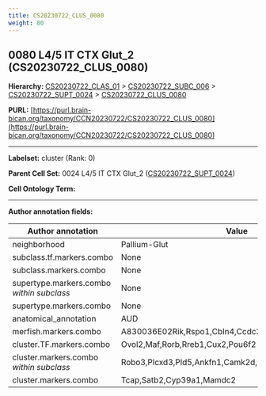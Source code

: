 ```yaml
---
title: CS20230722_CLUS_0080
weight: 80
---
```

## 0080 L4/5 IT CTX Glut_2 (CS20230722_CLUS_0080)
<b>Hierarchy: </b>
[CS20230722_CLAS_01](../CS20230722_CLAS_01) >
[CS20230722_SUBC_006](../CS20230722_SUBC_006) >
[CS20230722_SUPT_0024](../CS20230722_SUPT_0024) >
[CS20230722_CLUS_0080](../CS20230722_CLUS_0080)

**PURL:** [https://purl.brain-bican.org/taxonomy/CCN20230722/CS20230722_CLUS_0080](https://purl.brain-bican.org/taxonomy/CCN20230722/CS20230722_CLUS_0080)

---


**Labelset:** cluster (Rank: 0)

**Parent Cell Set:** 0024 L4/5 IT CTX Glut_2 ([CS20230722_SUPT_0024](../CS20230722_SUPT_0024))



**Cell Ontology Term:** 

[MARKER GENES.]: #


---

[TRANSFERRED ANNOTATIONS.]: #


[AUTHOR ANNOTATION FIELDS.]: #


**Author annotation fields:**

| Author annotation | Value |
|-------------------|-------|
|neighborhood|Pallium-Glut|
|subclass.tf.markers.combo|None|
|subclass.markers.combo|None|
|supertype.markers.combo _within subclass_|None|
|supertype.markers.combo|None|
|anatomical_annotation|AUD|
|merfish.markers.combo|A830036E02Rik,Rspo1,Cbln4,Ccdc3,Hgf,Grik1,Shisa6,Fxyd6|
|cluster.TF.markers.combo|Ovol2,Maf,Rorb,Rreb1,Cux2,Pou6f2|
|cluster.markers.combo _within subclass_|Robo3,Plcxd3,Pld5,Ankfn1,Camk2d,Shisa6|
|cluster.markers.combo|Tcap,Satb2,Cyp39a1,Mamdc2|

